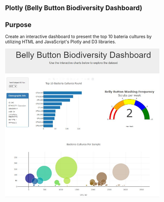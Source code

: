 ## Plotly (Belly Button Biodiversity Dashboard)

## Purpose

Create an interactive dashboard to present the top 10 bateria cultures by utilizing HTML and  JavaScript's Plotly and D3 libraries. 

![title_img](https://github.com/Dorislava/Plotly/blob/main/Resources/Fig.3.JPG)

